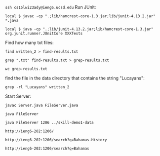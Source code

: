 `ssh cs15lwi23ady@ieng6.ucsd.edu`
Run JUnit:

`local $ javac -cp ".;lib/hamcrest-core-1.3.jar;lib/junit-4.13.2.jar" *.java`
 
`local $ java -cp ".;lib/junit-4.13.2.jar;lib/hamcrest-core-1.3.jar" org.junit.runner.JUnitCore XXXTests`

Find how many txt files:

`find written_2 > find-results.txt`

`grep ".txt" find-results.txt > grep-results.txt`

`wc grep-results.txt`

find the file in the data directory that contains the string "Lucayans":

`grep -rl "Lucayans" written_2`

Start Server:

`javac Server.java FileServer.java `

`java FileServer`

`java FileServer 1206 ../skill-demo1-data`

`http://ieng6-202:1206/`

`http://ieng6-202:1206/search?q=Bahamas-History`

`http://ieng6-202:1206/search?q=Bahamas`
